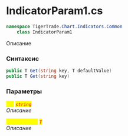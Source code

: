 
# IndicatorParam1.cs
```csharp
namespace TigerTrade.Chart.Indicators.Common  
    class IndicatorParam1
```

Описание

### Синтаксис
```csharp
public T Get(string key, T defaultValue)
public T Get(string key)
```

### Параметры  
<mark style="color:yellow;">`key`</mark> <mark style="color:red;">*`string`*</mark>  
 *Описание*  
  
<mark style="color:yellow;">`defaultValue`</mark> <mark style="color:red;">*`T`*</mark>  
 *Описание*  
  

                    
                    